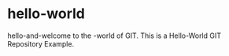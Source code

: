 # hello-world
hello-and-welcome to the -world of GIT.
This is a Hello-World GIT Repository Example.
